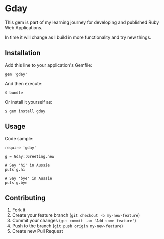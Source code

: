 # Gday

This gem is part of my learning journey for developing and published Ruby Web Applications.

In time it will change as I build in more functionality and try new things.

## Installation

Add this line to your application's Gemfile:

    gem 'gday'

And then execute:

    $ bundle

Or install it yourself as:

    $ gem install gday

## Usage

Code sample:

    require 'gday'
    
    g = Gday::Greeting.new
    
    # Say 'hi' in Aussie
    puts g.hi
    
    # Say 'bye' in Aussie
    puts g.bye

## Contributing

1. Fork it
2. Create your feature branch (`git checkout -b my-new-feature`)
3. Commit your changes (`git commit -am 'Add some feature'`)
4. Push to the branch (`git push origin my-new-feature`)
5. Create new Pull Request
